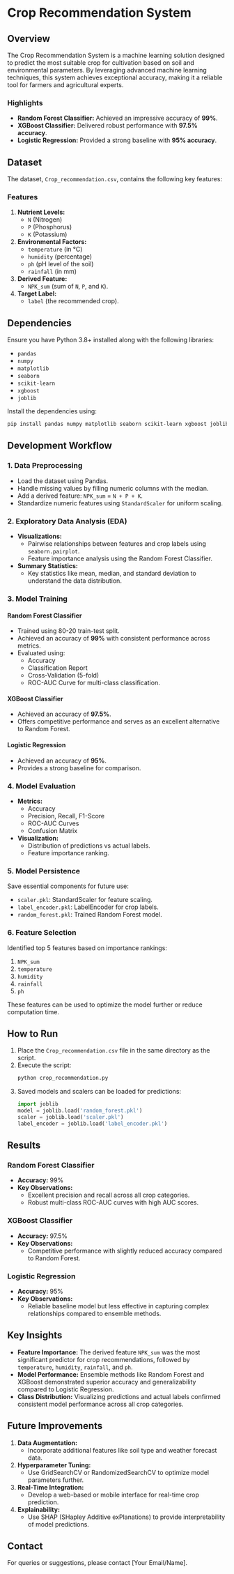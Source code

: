 # Crop Recommendation System

## Overview
The Crop Recommendation System is a machine learning solution designed to predict the most suitable crop for cultivation based on soil and environmental parameters. By leveraging advanced machine learning techniques, this system achieves exceptional accuracy, making it a reliable tool for farmers and agricultural experts.

### Highlights
- **Random Forest Classifier:** Achieved an impressive accuracy of **99%**.
- **XGBoost Classifier:** Delivered robust performance with **97.5% accuracy**.
- **Logistic Regression:** Provided a strong baseline with **95% accuracy**.

## Dataset
The dataset, `Crop_recommendation.csv`, contains the following key features:

### Features
1. **Nutrient Levels:**
   - `N` (Nitrogen)
   - `P` (Phosphorus)
   - `K` (Potassium)
2. **Environmental Factors:**
   - `temperature` (in °C)
   - `humidity` (percentage)
   - `ph` (pH level of the soil)
   - `rainfall` (in mm)
3. **Derived Feature:**
   - `NPK_sum` (sum of `N`, `P`, and `K`).
4. **Target Label:**
   - `label` (the recommended crop).

## Dependencies
Ensure you have Python 3.8+ installed along with the following libraries:

- `pandas`
- `numpy`
- `matplotlib`
- `seaborn`
- `scikit-learn`
- `xgboost`
- `joblib`

Install the dependencies using:
```bash
pip install pandas numpy matplotlib seaborn scikit-learn xgboost joblib
```

## Development Workflow

### 1. Data Preprocessing
- Load the dataset using Pandas.
- Handle missing values by filling numeric columns with the median.
- Add a derived feature: `NPK_sum` = `N + P + K`.
- Standardize numeric features using `StandardScaler` for uniform scaling.

### 2. Exploratory Data Analysis (EDA)
- **Visualizations:**
  - Pairwise relationships between features and crop labels using `seaborn.pairplot`.
  - Feature importance analysis using the Random Forest Classifier.
- **Summary Statistics:**
  - Key statistics like mean, median, and standard deviation to understand the data distribution.

### 3. Model Training

#### **Random Forest Classifier**
- Trained using 80-20 train-test split.
- Achieved an accuracy of **99%** with consistent performance across metrics.
- Evaluated using:
  - Accuracy
  - Classification Report
  - Cross-Validation (5-fold)
  - ROC-AUC Curve for multi-class classification.

#### **XGBoost Classifier**
- Achieved an accuracy of **97.5%**.
- Offers competitive performance and serves as an excellent alternative to Random Forest.

#### **Logistic Regression**
- Achieved an accuracy of **95%**.
- Provides a strong baseline for comparison.

### 4. Model Evaluation
- **Metrics:**
  - Accuracy
  - Precision, Recall, F1-Score
  - ROC-AUC Curves
  - Confusion Matrix
- **Visualization:**
  - Distribution of predictions vs actual labels.
  - Feature importance ranking.

### 5. Model Persistence
Save essential components for future use:
- `scaler.pkl`: StandardScaler for feature scaling.
- `label_encoder.pkl`: LabelEncoder for crop labels.
- `random_forest.pkl`: Trained Random Forest model.

### 6. Feature Selection
Identified top 5 features based on importance rankings:
1. `NPK_sum`
2. `temperature`
3. `humidity`
4. `rainfall`
5. `ph`

These features can be used to optimize the model further or reduce computation time.

## How to Run
1. Place the `Crop_recommendation.csv` file in the same directory as the script.
2. Execute the script:
   ```bash
   python crop_recommendation.py
   ```
3. Saved models and scalers can be loaded for predictions:
   ```python
   import joblib
   model = joblib.load('random_forest.pkl')
   scaler = joblib.load('scaler.pkl')
   label_encoder = joblib.load('label_encoder.pkl')
   ```

## Results
### Random Forest Classifier
- **Accuracy:** 99%
- **Key Observations:**
  - Excellent precision and recall across all crop categories.
  - Robust multi-class ROC-AUC curves with high AUC scores.

### XGBoost Classifier
- **Accuracy:** 97.5%
- **Key Observations:**
  - Competitive performance with slightly reduced accuracy compared to Random Forest.

### Logistic Regression
- **Accuracy:** 95%
- **Key Observations:**
  - Reliable baseline model but less effective in capturing complex relationships compared to ensemble methods.

## Key Insights
- **Feature Importance:** The derived feature `NPK_sum` was the most significant predictor for crop recommendations, followed by `temperature`, `humidity`, `rainfall`, and `ph`.
- **Model Performance:** Ensemble methods like Random Forest and XGBoost demonstrated superior accuracy and generalizability compared to Logistic Regression.
- **Class Distribution:** Visualizing predictions and actual labels confirmed consistent model performance across all crop categories.

## Future Improvements
1. **Data Augmentation:**
   - Incorporate additional features like soil type and weather forecast data.
2. **Hyperparameter Tuning:**
   - Use GridSearchCV or RandomizedSearchCV to optimize model parameters further.
3. **Real-Time Integration:**
   - Develop a web-based or mobile interface for real-time crop prediction.
4. **Explainability:**
   - Use SHAP (SHapley Additive exPlanations) to provide interpretability of model predictions.

## Contact
For queries or suggestions, please contact [Your Email/Name].


